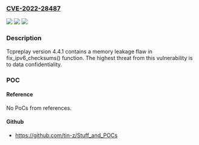 ### [CVE-2022-28487](https://cve.mitre.org/cgi-bin/cvename.cgi?name=CVE-2022-28487)
![](https://img.shields.io/static/v1?label=Product&message=n%2Fa&color=blue)
![](https://img.shields.io/static/v1?label=Version&message=n%2Fa&color=blue)
![](https://img.shields.io/static/v1?label=Vulnerability&message=n%2Fa&color=brighgreen)

### Description

Tcpreplay version 4.4.1 contains a memory leakage flaw in fix_ipv6_checksums() function. The highest threat from this vulnerability is to data confidentiality.

### POC

#### Reference
No PoCs from references.

#### Github
- https://github.com/tin-z/Stuff_and_POCs

